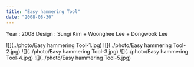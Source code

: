 ```yaml
---
title: "Easy hammering Tool"
date: "2008-08-30"
---
```


Year : 2008 
Design : Sungi Kim + Woonghee Lee + Dongwook Lee

![](../photo/Easy hammering Tool-1.jpg)
![](../photo/Easy hammering Tool-2.jpg)
![](../photo/Easy hammering Tool-3.jpg)
![](../photo/Easy hammering Tool-4.jpg)
![](../photo/Easy hammering Tool-5.jpg)